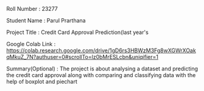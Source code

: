 Roll Number       :    23277 

Student Name      :    Parul Prarthana 

Project Title     :   Credit Card Approval Prediction(last year's

Google Colab Link :   https://colab.research.google.com/drive/1gD6rs3HBWzM3Fg8wXGWrXOakqMkuZ_7N?authuser=0#scrollTo=lz0bMrESLcbn&uniqifier=1

Summary(Optional) :   The project is about analysing a dataset and predicting the credit card approval along with comparing and classifying data with the help of boxplot and piechart
